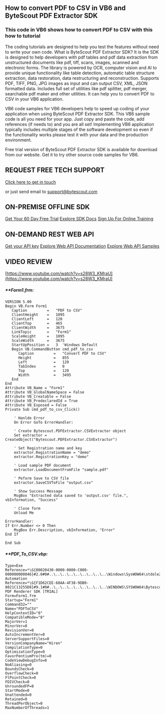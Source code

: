 ## How to convert PDF to CSV in VB6 and ByteScout PDF Extractor SDK

### This code in VB6 shows how to convert PDF to CSV with this how to tutorial

The coding tutorials are designed to help you test the features without need to write your own code. What is ByteScout PDF Extractor SDK? It is the SDK is designed to help developers with pdf tables and pdf data extraction from unstructured documents like pdf, tiff, scans, images, scanned and electronic forms. The library is powered by OCR, computer vision and AI to provide unique functionality like table detection, automatic table structure extraction, data restoration, data restructuring and reconstruction. Supports PDF, TIFF, PNG, JPG images as input and can output CSV, XML, JSON formatted data. Includes full set of utilities like pdf splitter, pdf merger, searchable pdf maker and other utilities. It can help you to convert PDF to CSV in your VB6 application.

VB6 code samples for VB6 developers help to speed up coding of your application when using ByteScout PDF Extractor SDK. This VB6 sample code is all you need for your app. Just copy and paste the code, add references (if needs to) and you are all set! Implementing VB6 application typically includes multiple stages of the software development so even if the functionality works please test it with your data and the production environment.

Free trial version of ByteScout PDF Extractor SDK is available for download from our website. Get it to try other source code samples for VB6.

## REQUEST FREE TECH SUPPORT

[Click here to get in touch](https://bytescout.zendesk.com/hc/en-us/requests/new?subject=ByteScout%20PDF%20Extractor%20SDK%20Question)

or just send email to [support@bytescout.com](mailto:support@bytescout.com?subject=ByteScout%20PDF%20Extractor%20SDK%20Question) 

## ON-PREMISE OFFLINE SDK 

[Get Your 60 Day Free Trial](https://bytescout.com/download/web-installer?utm_source=github-readme)
[Explore SDK Docs](https://bytescout.com/documentation/index.html?utm_source=github-readme)
[Sign Up For Online Training](https://academy.bytescout.com/)


## ON-DEMAND REST WEB API

[Get your API key](https://pdf.co/documentation/api?utm_source=github-readme)
[Explore Web API Documentation](https://pdf.co/documentation/api?utm_source=github-readme)
[Explore Web API Samples](https://github.com/bytescout/ByteScout-SDK-SourceCode/tree/master/PDF.co%20Web%20API)

## VIDEO REVIEW

[https://www.youtube.com/watch?v=s28W3_KMraU](https://www.youtube.com/watch?v=s28W3_KMraU)




<!-- code block begin -->

##### ****Form1.frm:**
    
```
VERSION 5.00
Begin VB.Form Form1 
   Caption         =   "PDF to CSV"
   ClientHeight    =   1095
   ClientLeft      =   120
   ClientTop       =   465
   ClientWidth     =   3675
   LinkTopic       =   "Form1"
   ScaleHeight     =   1095
   ScaleWidth      =   3675
   StartUpPosition =   3  'Windows Default
   Begin VB.CommandButton cmd_pdf_to_csv 
      Caption         =   "Convert PDF to CSV"
      Height          =   855
      Left            =   120
      TabIndex        =   0
      Top             =   120
      Width           =   3495
   End
End
Attribute VB_Name = "Form1"
Attribute VB_GlobalNameSpace = False
Attribute VB_Creatable = False
Attribute VB_PredeclaredId = True
Attribute VB_Exposed = False
Private Sub cmd_pdf_to_csv_Click()
    
    ' Hanlde Error
    On Error GoTo ErrorHandler:
    
    ' Create Bytescout.PDFExtractor.CSVExtractor object
    Set extractor = CreateObject("Bytescout.PDFExtractor.CSVExtractor")
    
    ' Set Registration name and key
    extractor.RegistrationName = "demo"
    extractor.RegistrationKey = "demo"
  
    ' Load sample PDF document
    extractor.LoadDocumentFromFile "sample.pdf"
    
    ' Peform Save to CSV file
    extractor.SaveCSVToFile "output.csv"
    
    ' Show Success Message
    MsgBox "Extracted data saved to 'output.csv' file.", vbInformation, "Success"
    
    ' Close form
    Unload Me
    
ErrorHandler:
If Err.Number <> 0 Then
    MsgBox Err.Description, vbInformation, "Error"
End If

End Sub

```

<!-- code block end -->    

<!-- code block begin -->

##### ****PDF_To_CSV.vbp:**
    
```
Type=Exe
Reference=*\G{00020430-0000-0000-C000-000000000046}#2.0#0#..\..\..\..\..\..\..\..\..\Windows\SysWOW64\stdole2.tlb#OLE Automation
Reference=*\G{F1D62CEE-68AA-4F38-9DB0-8021C13255D8}#9.1#0#..\..\..\..\..\..\..\..\..\WINDOWS\SYSWOW64\Bytescout.PDFRenderer.tlb#ByteScout PDF Renderer SDK [TRIAL]
Form=Form1.frm
Startup="Form1"
Command32=""
Name="PDFToCSV"
HelpContextID="0"
CompatibleMode="0"
MajorVer=1
MinorVer=0
RevisionVer=0
AutoIncrementVer=0
ServerSupportFiles=0
VersionCompanyName="Hiren"
CompilationType=0
OptimizationType=0
FavorPentiumPro(tm)=0
CodeViewDebugInfo=0
NoAliasing=0
BoundsCheck=0
OverflowCheck=0
FlPointCheck=0
FDIVCheck=0
UnroundedFP=0
StartMode=0
Unattended=0
Retained=0
ThreadPerObject=0
MaxNumberOfThreads=1

```

<!-- code block end -->